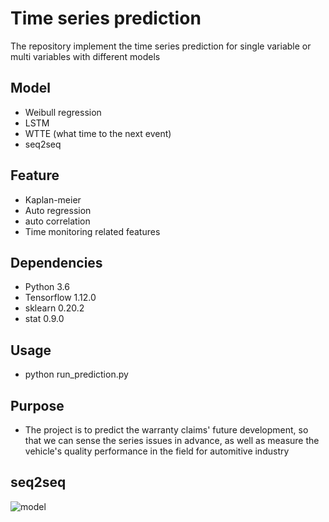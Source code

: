 # Time series prediction

The repository implement the time series prediction for single variable or multi variables with different models

## Model
- Weibull regression
- LSTM
- WTTE (what time to the next event)
- seq2seq

## Feature
- Kaplan-meier
- Auto regression
- auto correlation
- Time monitoring related features

## Dependencies
- Python 3.6
- Tensorflow 1.12.0
- sklearn 0.20.2
- stat 0.9.0

## Usage
- python run_prediction.py

## Purpose
- The project is to predict the warranty claims' future development, so that we can sense the series issues in advance, as well as measure the vehicle's quality performance in the field for automitive industry

## seq2seq
![model](https://github.com/LongxingTan/Time_series_prediction/blob/master/image/seq2seq.png)